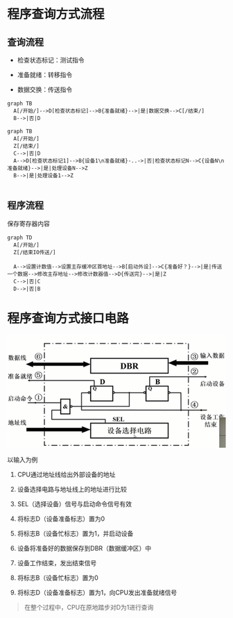 # 程序查询方式流程

## 查询流程

- 检查状态标记：测试指令

- 准备就绪：转移指令

- 数据交换：传送指令

```mermaid
graph TB
  A[/开始/]-->D[检查状态标记]-->B{准备就绪}-->|是|数据交换-->C[/结束/]
  B-->|否|D
```

```mermaid
graph TB
  A[/开始/]
  Z[/结束/]
  C-->|否|D
  A-->D[检查状态标记1]-->B{设备1\n准备就绪}-..->|否|检查状态标记N-->C{设备N\n准备就绪}-->|是|处理设备N-->Z
  B-->|是|处理设备1-->Z
  
```

## 程序流程

保存寄存器内容

```mermaid
graph TD
  A[/开始/]  
  Z[/结束IO传送/]
  
  A-->设置计数值-->设置主存缓冲区首地址-->B[启动外设]-->C{准备好？}-->|是|传送一个数据-->修改主存地址-->修改计数器值-->D{传送完}-->|是|Z
  C-->|否|C
  D-->|否|B
```

# 程序查询方式接口电路

![image.png](vx_images/5.4image.png)

以输入为例

1. CPU通过地址线给出外部设备的地址

2. 设备选择电路与地址线上的地址进行比较

3. SEL（选择设备）信号与启动命令信号有效

4. 将标志D（设备准备标志）置为0

5. 将标志B（设备忙标志）置为1，并启动设备

6. 设备将准备好的数据保存到DBR（数据缓冲区）中

7. 设备工作结束，发出结束信号

8. 将标志B（设备忙标志）置为0

9. 将标志D（设备准备标志）置为1，向CPU发出准备就绪信号

> 在整个过程中，CPU在原地踏步对D为1进行查询
